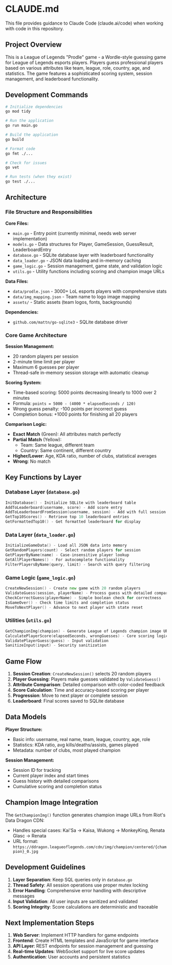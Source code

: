 # CLAUDE.md

This file provides guidance to Claude Code (claude.ai/code) when working with code in this repository.

## Project Overview

This is a League of Legends "Prodle" game - a Wordle-style guessing game for League of Legends esports players. Players guess professional players based on various attributes like team, league, role, country, age, and statistics. The game features a sophisticated scoring system, session management, and leaderboard functionality.

## Development Commands

```bash
# Initialize dependencies
go mod tidy

# Run the application
go run main.go

# Build the application
go build

# Format code
go fmt ./...

# Check for issues
go vet

# Run tests (when they exist)
go test ./...
```

## Architecture

### File Structure and Responsibilities

**Core Files:**
- `main.go` - Entry point (currently minimal, needs web server implementation)
- `models.go` - Data structures for Player, GameSession, GuessResult, LeaderboardEntry
- `database.go` - SQLite database layer with leaderboard functionality
- `data_loader.go` - JSON data loading and in-memory caching
- `game_logic.go` - Session management, game state, and validation logic
- `utils.go` - Utility functions including scoring and champion image URLs

**Data Files:**
- `data/prodle.json` - 3000+ LoL esports players with comprehensive stats
- `data/img_mapping.json` - Team name to logo image mapping
- `assets/` - Static assets (team logos, fonts, backgrounds)

**Dependencies:**
- `github.com/mattn/go-sqlite3` - SQLite database driver

### Core Game Architecture

**Session Management:**
- 20 random players per session
- 2-minute time limit per player
- Maximum 6 guesses per player
- Thread-safe in-memory session storage with automatic cleanup

**Scoring System:**
- Time-based scoring: 5000 points decreasing linearly to 1000 over 2 minutes
- Formula: `points = 5000 - (4000 * elapsedSeconds / 120)`
- Wrong guess penalty: -100 points per incorrect guess
- Completion bonus: +1000 points for finishing all 20 players

**Comparison Logic:**
- **Exact Match** (Green): All attributes match perfectly
- **Partial Match** (Yellow): 
  - Team: Same league, different team
  - Country: Same continent, different country
- **Higher/Lower**: Age, KDA ratio, number of clubs, statistical averages
- **Wrong**: No match

## Key Functions by Layer

### Database Layer (`database.go`)
```go
InitDatabase() - Initialize SQLite with leaderboard table
AddToLeaderboard(username, score) - Add score entry
AddToLeaderboardFromSession(username, session) - Add with full session data
GetTop10Scores() - Retrieve top 10 leaderboard entries
GetFormattedTop10() - Get formatted leaderboard for display
```

### Data Layer (`data_loader.go`)
```go
InitializeGameData() - Load all JSON data into memory
GetRandomPlayers(count) - Select random players for session
GetPlayerByName(name) - Case-insensitive player lookup
GetAllPlayerNames() - For autocomplete functionality
FilterPlayersByName(query, limit) - Search with query filtering
```

### Game Logic (`game_logic.go`)
```go
CreateNewSession() - Create new game with 20 random players
ValidateGuess(session, playerName) - Process guess with detailed comparisons
CheckCorrectGuess(playerName) - Simple boolean check for correctness
IsGameOver() - Check time limits and completion status
MoveToNextPlayer() - Advance to next player with state reset
```

### Utilities (`utils.go`)
```go
GetChampionImg(champion) - Generate League of Legends champion image URLs
CalculatePlayerScore(elapsedSeconds, wrongGuesses) - Core scoring logic
ValidatePlayerGuess(guess) - Input validation
SanitizeInput(input) - Security sanitization
```

## Game Flow

1. **Session Creation**: `CreateNewSession()` selects 20 random players
2. **Player Guessing**: Players make guesses validated by `ValidateGuess()`
3. **Attribute Comparison**: Detailed comparison with color-coded feedback
4. **Score Calculation**: Time and accuracy-based scoring per player
5. **Progression**: Move to next player or complete session
6. **Leaderboard**: Final scores saved to SQLite database

## Data Models

**Player Structure:**
- Basic info: username, real name, team, league, country, age, role
- Statistics: KDA ratio, avg kills/deaths/assists, games played
- Metadata: number of clubs, most played champion

**Session Management:**
- Session ID for tracking
- Current player index and start times
- Guess history with detailed comparisons
- Cumulative scoring and completion status

## Champion Image Integration

The `GetChampionImg()` function generates champion image URLs from Riot's Data Dragon CDN:
- Handles special cases: Kai'Sa → Kaisa, Wukong → MonkeyKing, Renata Glasc → Renata
- URL format: `https://ddragon.leagueoflegends.com/cdn/img/champion/centered/{champion}_0.jpg`

## Development Guidelines

1. **Layer Separation**: Keep SQL queries only in `database.go`
2. **Thread Safety**: All session operations use proper mutex locking
3. **Error Handling**: Comprehensive error handling with descriptive messages
4. **Input Validation**: All user inputs are sanitized and validated
5. **Scoring Integrity**: Score calculations are deterministic and traceable

## Next Implementation Steps

1. **Web Server**: Implement HTTP handlers for game endpoints
2. **Frontend**: Create HTML templates and JavaScript for game interface
3. **API Layer**: REST endpoints for session management and guessing
4. **Real-time Updates**: WebSocket support for live score updates
5. **Authentication**: User accounts and persistent statistics